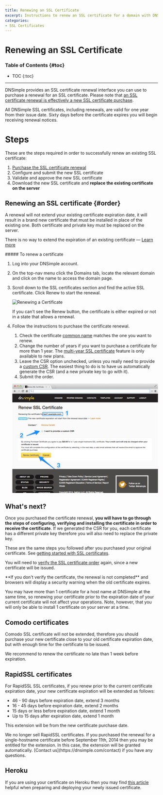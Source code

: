 ```yaml
---
title: Renewing an SSL Certificate
excerpt: Instructions to renew an SSL certificate for a domain with DNSimple.
categories:
- SSL Certificates
---
```


# Renewing an SSL Certificate

### Table of Contents {#toc}

* TOC
{:toc}

---

DNSimple provides an SSL certificate renewal interface you can use to purchase a renewal for an SSL certificate. Please note that [an SSL certificate renewal is effectively a new SSL certificate purchase](/articles/how-certificate-renewal-works).

All DNSimple SSL certificates, including renewals, are valid for one year from their issue date. Sixty days before the certificate expires you will begin receiving renewal notices.


# Steps

These are the steps required in order to successfully renew an existing SSL certificate:

1. [Purchase the SSL certificate renewal](#order)
1. Configure and submit the new SSL certificate
1. Validate and approve the new SSL certificate
1. Download the new SSL certificate and **replace the existing certificate on the server**


## Renewing an SSL certificate {#order}

<note>
A renewal will not extend your existing certificate expiration date, it will result in a brand new certificate that must be installed in place of the existing one. Both certificate and private key must be replaced on the server.

There is no way to extend the expiration of an existing certificate &mdash; [Learn more](/articles/how-certificate-renewal-works)
</note>

<div class="section-steps" markdown="1">
##### To renew a certificate

1.  Log into your DNSimple account.
1.  On the top-nav menu click the <label>Domains</label> tab, locate the relevant domain and click on the name to access the domain page.
1.  Scroll down to the <label>SSL certificates</label> section and find the active SSL certificate. Click <label>Renew</label> to start the renewal.

    ![Renewing a Certificate](/files/certificates-renew-action.png)

    If you can't see the <label>Renew</label> button, the certificate is either expired or not in a state that allows a renewal.

1.  Follow the instructions to purchase the certificate renewal.

    1.  Check the certificate [common name](/articles/what-is-common-name) matches the one you want to renew.
    1.  Change the number of years if you want to purchase a certificate for more than 1 year. The [multi-year SSL certificate](/articles/can-multi-year-ssl-certificates) feature is only available to new plans.
    1.  Leave the CSR option unchecked, unless you really need to provide a [custom CSR](/articles/what-is-csr). The easiest thing to do is to have us automatically generate the CSR (and a new private key to go with it).
    1.  Submit the order.

    ![Renew a Certificate](/files/dnsimple-certificate-renewal.png)

</div>


## What's next?

Once you purchased the certificate renewal, **you will have to go through the steps of configuring, verifying and installing the certificate in order to receive the certificate**. If we generated the CSR for you, each certificate has a different private key therefore you will also need to replace the private key.

These are the same steps you followed after you purchased your original certificate. See [getting started with SSL certificates](/articles/getting-started-ssl-certificates).

You will need to [verify the SSL certificate order](/articles/ssl-certificates-email-validation) again, since a new certificate will be issued.

<warning>
**If you don't verify the certificate, the renewal is not completed** and browsers will display a security warning when the old certificate expires.
</warning>

You may have more than 1 certificate for a host name at DNSimple at the same time, so renewing your certificate prior to the expiration date of your current certificate will not affect your operations. Note, however, that you will only be able to install 1 certificate on your server at a time.


## Comodo certificates

Comodo SSL certificate will not be extended, therefore you should purchase your new certificate close to your old certificate expiration date, but with enough time for the certificate to be issued.

<note>
We recommend to renew the certificate no late than 1 week before expiration.
</note>


## RapidSSL certificates

For RapidSSL SSL certificates, if you renew prior to the current certificate expiration date, your new certificate expiration will be extended as follows:

- 46 - 90 days before expiration date, extend 3 months
- 16 - 45 days before expiration date, extend 2 months
- 15 days or less before expiration date, extend 1 month
- Up to 15 days after expiration date, extend 1 month

This extension will be from the new certificate purchase date.

<note>
We no longer sell RapidSSL certificates. If you purchased the renewal for a single-hostname certificate before September 11th, 2014 then you may be entitled for the extension. In this case, the extension will be granted automatically. [Contact us](https://dnsimple.com/contact) if you have any questions.
</note>


## Heroku

If you are using your certificate on Heroku then you may find [this article](https://devcenter.heroku.com/articles/ssl-certificate-dnsimple) helpful when preparing and deploying your newly issued certificate.
